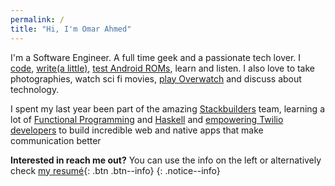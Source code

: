 ```yaml
---
permalink: /
title: "Hi, I'm Omar Ahmed"
---
```



I'm a Software Engineer. A full time geek and a passionate tech lover. I [code](https://github.com/nebtrx/), [write(a little)](/blog), [test Android ROMs](http://forum.xda-developers.com/search.php?searchid=429100021), learn and listen. I also love to take photographies, watch sci fi movies, [play Overwatch](http://masteroverwatch.com/profile/pc/us/nebtrx-1639) and discuss about technology.

I spent my last year been part of the amazing [Stackbuilders](https://www.stackbuilders.com/) team, learning a lot of [Functional Programming](https://en.wikipedia.org/wiki/Functional_programming) and [Haskell](https://www.haskell.org/) and [empowering Twilio developers](/twilio-tutorials) to build incredible web and native apps that make communication better

**Interested in reach me out?** You can use the info on the left or alternatively check [my resumé](https://drive.google.com/file/d/0B6Qqc5wMZt0iZ1haTlNWdWJFUzg/view?usp=sharing){: .btn .btn--info}
{: .notice--info}
